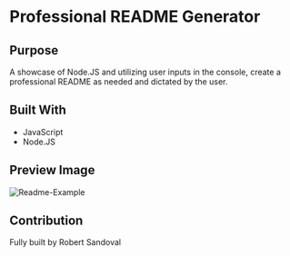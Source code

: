 # Professional README Generator

## Purpose

A showcase of Node.JS and utilizing user inputs in the console, create a professional README as needed and dictated by the user.

## Built With
* JavaScript
* Node.JS

## Preview Image
![Readme-Example](https://i.imgur.com/l9TrWo0.png)

## Contribution
Fully built by Robert Sandoval

